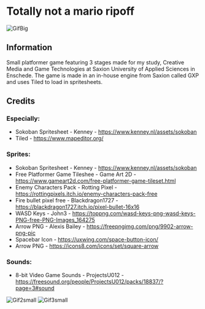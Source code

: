 # Totally not a mario ripoff

![GifBig](https://user-images.githubusercontent.com/72610925/175789771-5eecfaad-5dea-4b06-9457-6733d91b55e0.gif)


## Information
Small platformer game featuring 3 stages made for my study, Creative Media and Game Technologies at Saxion University of Applied Sciences in Enschede. 
The game is made in an in-house engine from Saxion called GXP and uses Tiled to load in spritesheets.

## Credits

### Especially:
* Sokoban Spritesheet - Kenney - https://www.kenney.nl/assets/sokoban
* Tiled - https://www.mapeditor.org/ 

### Sprites:
* Sokoban Spritesheet - Kenney - https://www.kenney.nl/assets/sokoban
* Free Platformer Game Tileshee - Game Art 2D - https://www.gameart2d.com/free-platformer-game-tileset.html
* Enemy Characters Pack - Rotting Pixel - https://rottingpixels.itch.io/enemy-characters-pack-free
* Fire bullet pixel free - Blackdragon1727 - https://blackdragon1727.itch.io/pixel-bullet-16x16
* WASD Keys - John3 - https://toppng.com/wasd-keys-png-wasd-keys-PNG-free-PNG-Images_164275
* Arrow PNG - Alexis Bailey - https://freepngimg.com/png/9902-arrow-png-pic
* Spacebar Icon - https://uxwing.com/space-button-icon/
* Arrow PNG - https://icons8.com/icons/set/square-arrow

### Sounds:
* 8-bit Video Game Sounds - ProjectsU012 - https://freesound.org/people/ProjectsU012/packs/18837/?page=3#sound

![Gif2small](https://user-images.githubusercontent.com/72610925/175789774-def6fac5-2dcc-410f-88da-6bbd1bc3a4fe.gif)
![Gif3small](https://user-images.githubusercontent.com/72610925/175789776-df0b18a7-3c98-465c-bbc6-2a059129f7d4.gif)
